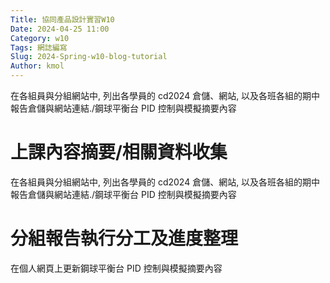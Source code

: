 ```yaml
---
Title: 協同產品設計實習W10
Date: 2024-04-25 11:00
Category: w10
Tags: 網誌編寫 
Slug: 2024-Spring-w10-blog-tutorial 
Author: kmol
---
```


在各組員與分組網站中, 列出各學員的 cd2024 倉儲、網站, 以及各班各組的期中報告倉儲與網站連結./鋼球平衡台 PID 控制與模擬摘要內容

<!-- PELICAN_END_SUMMARY -->

# 上課內容摘要/相關資料收集
在各組員與分組網站中, 列出各學員的 cd2024 倉儲、網站, 以及各班各組的期中報告倉儲與網站連結./鋼球平衡台 PID 控制與模擬摘要內容

# 分組報告執行分工及進度整理
在個人網頁上更新鋼球平衡台 PID 控制與模擬摘要內容